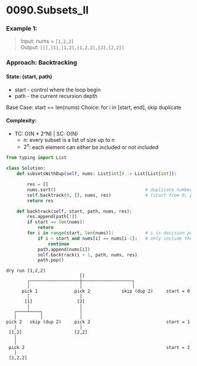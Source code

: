# 0090.Subsets_II
### Example 1:<br>
> Input: nums = `[1,2,2]` <br>
> Output: `[[],[1],[1,2],[1,2,2],[2],[2,2]]` <br>

### Approach: Backtracking

#### State: (start, path)
- start - control where the loop begin
- path - the current recursion depth

Base Case: start == len(nums)
Choice:  for i in [start, end], skip duplicate

#### Complexity:
- TC: O(N * 2^N) | SC: O(N)
  - n: every subset is a list of size up to n
  - $2^n$: each element can either be included or not included

```python
from typing import List

class Solution:
    def subsetsWithDup(self, nums: List[int]) -> List[List[int]]:

        res = []
        nums.sort()                                  # duplicate numbers are adjacent
        self.backtrack(0, [], nums, res)             # (start from 0, path, nums, res)
        return res

    def backtrack(self, start, path, nums, res):
        res.append(path[:])
        if start == len(nums):
            return        
        for i in range(start, len(nums)):            # i is decision point
            if i > start and nums[i] == nums[i-1]:   # only include the first occureence
                continue
            path.append(nums[i])
            self.backtrack(i + 1, path, nums, res) 
            path.pop()
```

```
dry run [1,2,2]
                            []
        ┌───────────────────┼───────────────────┐
        │                   │                   │
      pick 1              pick 2            skip (dup 2)     start = 0
        │                   │
       [1]                 [2]
        │                   │
   ┌────┴────┐              │
   │         │              │
pick 2   skip (dup 2)     pick 2                             start = 1
   │                        │
 [1,2]                    [2,2]
   │
   │
 pick 2                                                      start = 2
   │
 [1,2,2]

```